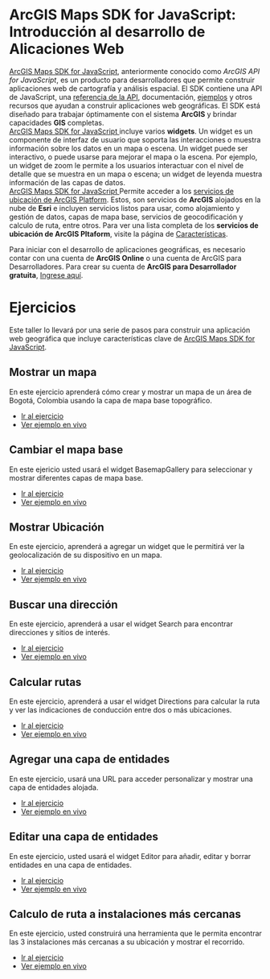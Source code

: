 # ArcGIS Maps SDK for JavaScript: Introducción al desarrollo de Alicaciones Web
[ArcGIS Maps SDK for JavaScript](https://developers.arcgis.com/javascript/latest/), anteriormente conocido como _ArcGIS API for JavaScript_, es un producto para desarrolladores que permite construir aplicaciones web de cartografía y análisis espacial. El SDK contiene una API de JavaScript, una [referencia de la API](https://developers.arcgis.com/javascript/latest/api-reference/), documentación, [ejemplos](https://developers.arcgis.com/javascript/latest/sample-code/) y otros recursos que ayudan a construir aplicaciones web geográficas. El SDK está diseñado para trabajar óptimamente con el sistema **ArcGIS** y brindar capacidades **GIS** completas.  
[ArcGIS Maps SDK for JavaScript ](https://developers.arcgis.com/javascript/latest/) incluye varios **widgets**. Un widget es un componente de interfaz de usuario que soporta las interacciones o muestra información sobre los datos en un mapa o escena. Un widget puede ser interactivo, o puede usarse para mejorar el mapa o la escena. Por ejemplo, un widget de zoom le permite a los usuarios interactuar con el nivel de detalle que se muestra en un mapa o escena; un widget de leyenda muestra información de las capas de datos.  
[ArcGIS Maps SDK for JavaScript ](https://developers.arcgis.com/javascript/latest/) Permite acceder a los [servicios de ubicación de ArcGIS Platform](https://developers.arcgis.com/features/). Estos, son servicios de **ArcGIS** alojados en la nube de **Esri** e incluyen servicios listos para usar, como alojamiento y gestión de datos, capas de mapa base, servicios de geocodificación y calculo de ruta, entre otros. Para ver una lista completa de los **servicios de ubicación de ArcGIS Pltaform**, visite la página de [Características](https://developers.arcgis.com/features/).  
  
Para iniciar con el desarrollo de aplicaciones geográficas, es necesario contar con una cuenta de **ArcGIS Online** o una cuenta de ArcGIS para Desarrolladores. Para crear su cuenta de **ArcGIS para Desarrollador gratuita**, [Ingrese aquí](https://developers.arcgis.com/sign-up/).  
# Ejercicios
Este taller lo llevará por una serie de pasos para construir una aplicación web geográfica que incluye características clave de [ArcGIS Maps SDK for JavaScript](https://developers.arcgis.com/javascript/latest/).
## Mostrar un mapa
En este ejercicio aprenderá cómo crear y mostrar un mapa de un área de Bogotá, Colombia usando la capa de mapa base topográfico. 
- [Ir al ejercicio](https://github.com/DesarrolladoresEsri/epc.co.js/blob/main/1.mostrar-mapa/README.md)
- [Ver ejemplo en vivo](https://desarrolladoresesri.github.io/epc.co.js/1.mostrar-mapa/mapa.html)
## Cambiar el mapa base
En este ejericio usted usará el widget BasemapGallery para seleccionar y mostrar diferentes capas de mapa base.
- [Ir al ejercicio](https://github.com/DesarrolladoresEsri/epc.co.js/blob/main/2.mapa-base/README.md)
- [Ver ejemplo en vivo](https://desarrolladoresesri.github.io/epc.co.js/2.mapa-base/mapa-base.html)
## Mostrar Ubicación
En este ejercicio, aprenderá a agregar un widget que le permitirá ver la geolocalización de su dispositivo en un mapa.
- [Ir al ejercicio](https://github.com/DesarrolladoresEsri/epc.co.js/blob/main/3.ubicacion/README.md)
- [Ver ejemplo en vivo](https://desarrolladoresesri.github.io/epc.co.js/3.ubicacion/ubicacion.html)
## Buscar una dirección
En este ejercicio, aprenderá a usar el widget Search para encontrar direcciones y sitios de interés.
- [Ir al ejercicio](https://github.com/DesarrolladoresEsri/epc.co.js/blob/main/4.buscar-direccion/README.md)
- [Ver ejemplo en vivo](https://desarrolladoresesri.github.io/epc.co.js/4.buscar-direccion/buscar-direccion.html)
## Calcular rutas
En este ejercicio, aprenderá a usar el widget Directions para calcular la ruta y ver las indicaciones de conducción entre dos o más ubicaciones.
- [Ir al ejercicio](https://github.com/DesarrolladoresEsri/epc.co.js/blob/main/5.rutas/README.md)
- [Ver ejemplo en vivo](https://desarrolladoresesri.github.io/epc.co.js/5.rutas/rutas.html)
## Agregar una capa de entidades 
En este ejercicio, usará una URL para acceder personalizar y mostrar una capa de entidades alojada.
- [Ir al ejercicio](https://github.com/DesarrolladoresEsri/epc.co.js/blob/main/6.agregar-capa/README.md)
- [Ver ejemplo en vivo](https://desarrolladoresesri.github.io/epc.co.js/6.agregar-capa/agregar-capa.html)
## Editar una capa de entidades 
En este ejercicio, usted usará el widget Editor para añadir, editar y borrar entidades en una capa de entidades.
- [Ir al ejercicio](https://github.com/DesarrolladoresEsri/epc.co.js/blob/main/7.editar-capa/README.md)
- [Ver ejemplo en vivo](https://desarrolladoresesri.github.io/epc.co.js//7.editar-capa/editar-capa.html)
## Calculo de ruta a instalaciones más cercanas
En este ejercicio, usted construirá una herramienta que le permita encontrar las 3 instalaciones más cercanas a su ubicación y mostrar el recorrido.
- [Ir al ejercicio](https://github.com/DesarrolladoresEsri/epc.co.js/blob/main/8.analisis/README.md)
- [Ver ejemplo en vivo](https://desarrolladoresesri.github.io/epc.co.js/8.analisis/analisis.html)
